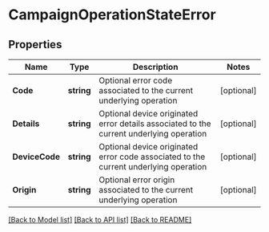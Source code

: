 # CampaignOperationStateError

## Properties

Name | Type | Description | Notes
------------ | ------------- | ------------- | -------------
**Code** | **string** | Optional error code associated to the current underlying operation | [optional] 
**Details** | **string** | Optional device originated error details associated to the current underlying operation | [optional] 
**DeviceCode** | **string** | Optional device originated error code associated to the current underlying operation | [optional] 
**Origin** | **string** | Optional error origin associated to the current underlying operation | [optional] 

[[Back to Model list]](../README.md#documentation-for-models) [[Back to API list]](../README.md#documentation-for-api-endpoints) [[Back to README]](../README.md)


